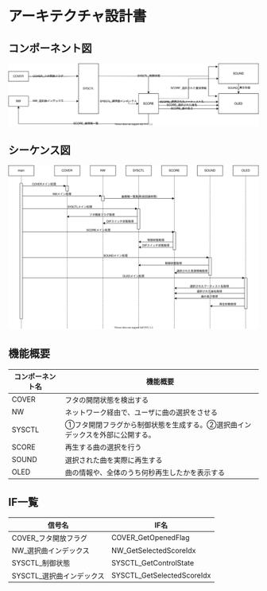 # アーキテクチャ設計書

## コンポーネント図

![コンポーネント図](./res/Arch_MagicMusicBox.svg)

## シーケンス図

![シーケンス図](./res/Seq_MagicMusicBox.svg)

## 機能概要

| コンポーネント名 | 機能概要 |
| --- | --- |
| COVER | フタの開閉状態を検出する |
| NW | ネットワーク経由で、ユーザに曲の選択をさせる |
| SYSCTL | ①フタ開閉フラグから制御状態を生成する。②選択曲インデックスを外部に公開する。 |
| SCORE | 再生する曲の選択を行う |
| SOUND | 選択された曲を実際に再生する |
| OLED | 曲の情報や、全体のうち何秒再生したかを表示する |

## IF一覧

| 信号名 | IF名 |
| --- | --- |
| COVER_フタ開放フラグ | COVER_GetOpenedFlag |
| NW_選択曲インデックス | NW_GetSelectedScoreIdx |
| SYSCTL_制御状態 | SYSCTL_GetControlState |
| SYSCTL_選択曲インデックス | SYSCTL_GetSelectedScoreIdx |
